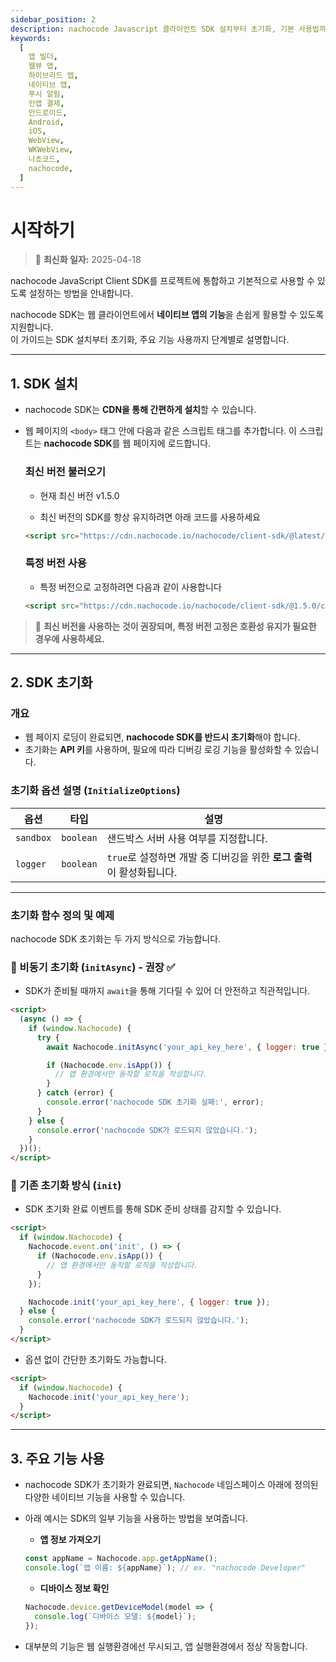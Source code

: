```yaml
---
sidebar_position: 2
description: nachocode Javascript 클라이언트 SDK 설치부터 초기화, 기본 사용법까지 한 번에 익히는 시작 가이드입니다. SDK를 활용하여 다양한 네이티브 기능 (푸시 알림, 인증, 디바이스 제어, QR 스캐너 등)을 손쉽게 웹에 통합하여 네이티브 앱을 개발하세요.
keywords:
  [
    앱 빌더,
    웹뷰 앱,
    하이브리드 앱,
    네이티브 앱,
    푸시 알림,
    인앱 결제,
    안드로이드,
    Android,
    iOS,
    WebView,
    WKWebView,
    나쵸코드,
    nachocode,
  ]
---
```


# 시작하기

> 🔔 **최신화 일자:** 2025-04-18

nachocode JavaScript Client SDK를 프로젝트에 통합하고 기본적으로 사용할 수 있도록 설정하는 방법을 안내합니다.

nachocode SDK는 웹 클라이언트에서 **네이티브 앱의 기능**을 손쉽게 활용할 수 있도록 지원합니다.  
이 가이드는 SDK 설치부터 초기화, 주요 기능 사용까지 단계별로 설명합니다.

---

## 1. SDK 설치

- nachocode SDK는 **CDN을 통해 간편하게 설치**할 수 있습니다.

- 웹 페이지의 `<body>` 태그 안에 다음과 같은 스크립트 태그를 추가합니다. 이 스크립트는 **nachocode SDK**를 웹 페이지에 로드합니다.

  ### 최신 버전 불러오기

  - 현재 최신 버전 v1.5.0

  - 최신 버전의 SDK를 항상 유지하려면 아래 코드를 사용하세요

  ```html
  <script src="https://cdn.nachocode.io/nachocode/client-sdk/@latest/client-sdk.min.js"></script>
  ```

  ### 특정 버전 사용

  - 특정 버전으로 고정하려면 다음과 같이 사용합니다

  ```html
  <script src="https://cdn.nachocode.io/nachocode/client-sdk/@1.5.0/client-sdk.min.js"></script>
  ```

> 📢 **최신 버전을 사용하는 것이 권장되며, 특정 버전 고정은 호환성 유지가 필요한 경우에 사용하세요.**

---

## 2. SDK 초기화

### 개요

- 웹 페이지 로딩이 완료되면, **nachocode SDK를 반드시 초기화**해야 합니다.
- 초기화는 **API 키**를 사용하며, 필요에 따라 디버깅 로깅 기능을 활성화할 수 있습니다.

### 초기화 옵션 설명 (`InitializeOptions`)

| 옵션      | 타입      | 설명                                                                  |
| --------- | --------- | --------------------------------------------------------------------- |
| `sandbox` | `boolean` | 샌드박스 서버 사용 여부를 지정합니다.                                 |
| `logger`  | `boolean` | `true`로 설정하면 개발 중 디버깅을 위한 **로그 출력**이 활성화됩니다. |

---

### 초기화 함수 정의 및 예제

nachocode SDK 초기화는 두 가지 방식으로 가능합니다.

### 🔸 비동기 초기화 (`initAsync`) - 권장 ✅

- SDK가 준비될 때까지 `await`을 통해 기다릴 수 있어 더 안전하고 직관적입니다.

```html
<script>
  (async () => {
    if (window.Nachocode) {
      try {
        await Nachocode.initAsync('your_api_key_here', { logger: true });

        if (Nachocode.env.isApp()) {
          // 앱 환경에서만 동작할 로직을 작성합니다.
        }
      } catch (error) {
        console.error('nachocode SDK 초기화 실패:', error);
      }
    } else {
      console.error('nachocode SDK가 로드되지 않았습니다.');
    }
  })();
</script>
```

### 🔸 기존 초기화 방식 (`init`)

- SDK 초기화 완료 이벤트를 통해 SDK 준비 상태를 감지할 수 있습니다.

```html
<script>
  if (window.Nachocode) {
    Nachocode.event.on('init', () => {
      if (Nachocode.env.isApp()) {
        // 앱 환경에서만 동작할 로직을 작성합니다.
      }
    });

    Nachocode.init('your_api_key_here', { logger: true });
  } else {
    console.error('nachocode SDK가 로드되지 않았습니다.');
  }
</script>
```

- 옵션 없이 간단한 초기화도 가능합니다.

```html
<script>
  if (window.Nachocode) {
    Nachocode.init('your_api_key_here');
  }
</script>
```

---

## 3. 주요 기능 사용

- nachocode SDK가 초기화가 완료되면, `Nachocode` 네임스페이스 아래에 정의된 다양한 네이티브 기능을 사용할 수 있습니다.

- 아래 예시는 SDK의 일부 기능을 사용하는 방법을 보여줍니다.

  - **앱 정보 가져오기**

  ```javascript
  const appName = Nachocode.app.getAppName();
  console.log(`앱 이름: ${appName}`); // ex. "nachocode Developer"
  ```

  - **디바이스 정보 확인**

  ```javascript
  Nachocode.device.getDeviceModel(model => {
    console.log(`디바이스 모델: ${model}`);
  });
  ```

- 대부분의 기능은 웹 실행환경에선 무시되고, 앱 실행환경에서 정상 작동합니다.

